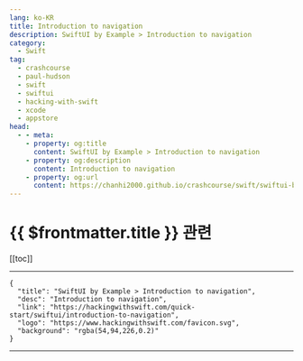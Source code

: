 ```yaml
---
lang: ko-KR
title: Introduction to navigation
description: SwiftUI by Example > Introduction to navigation
category:
  - Swift
tag: 
  - crashcourse
  - paul-hudson
  - swift
  - swiftui
  - hacking-with-swift
  - xcode
  - appstore
head:
  - - meta:
    - property: og:title
      content: SwiftUI by Example > Introduction to navigation
    - property: og:description
      content: Introduction to navigation
    - property: og:url
      content: https://chanhi2000.github.io/crashcourse/swift/swiftui-by-example/13-navigation/introduction-to-navigation.html
---
```


# {{ $frontmatter.title }} 관련

[[toc]]

---

```component VPCard
{
  "title": "SwiftUI by Example > Introduction to navigation",
  "desc": "Introduction to navigation",
  "link": "https://hackingwithswift.com/quick-start/swiftui/introduction-to-navigation",
  "logo": "https://www.hackingwithswift.com/favicon.svg",
  "background": "rgba(54,94,226,0.2)"
}
```

---

<TagLinks />